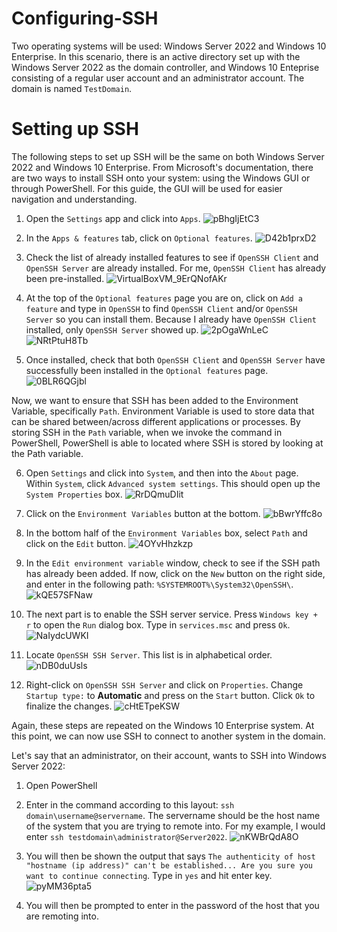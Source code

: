 # Configuring-SSH

Two operating systems will be used: Windows Server 2022 and Windows 10 Enterprise.
In this scenario, there is an active directory set up with the Windows Server 2022 as the domain controller, and Windows 10 Enteprise consisting of a regular user account and an administrator account. The domain is named `TestDomain`.

# Setting up SSH

The following steps to set up SSH will be the same on both Windows Server 2022 and Windows 10 Enterprise. From Microsoft's documentation, there are two ways to install SSH onto your system: using the Windows GUI or through PowerShell. For this guide, the GUI will be used for easier navigation and understanding.

1. Open the `Settings` app and click into `Apps`.
![pBhgIjEtC3](https://github.com/johnnyh209/Configuring-SSH/assets/33064730/dcee1320-5f2f-4009-aa9e-39ac0beafd01)

2. In the `Apps & features` tab, click on `Optional features`.
![D42b1prxD2](https://github.com/johnnyh209/Configuring-SSH/assets/33064730/1edbf0b4-f837-409f-a493-7fc35190d528)

3. Check the list of already installed features to see if `OpenSSH Client` and `OpenSSH Server` are already installed. For me, `OpenSSH Client` has already been pre-installed.
![VirtualBoxVM_9ErQNofAKr](https://github.com/johnnyh209/Configuring-SSH/assets/33064730/0f05469c-768c-4c2c-8ecb-2026667fd773)

4. At the top of the `Optional features` page you are on, click on `Add a feature` and type in `OpenSSH` to find `OpenSSH Client` and/or `OpenSSH Server` so you can install them. Because I already have `OpenSSH Client` installed, only `OpenSSH Server` showed up.
![2pOgaWnLeC](https://github.com/johnnyh209/Configuring-SSH/assets/33064730/e5b308a5-94b9-4881-b849-07ffaa9a7def)
![NRtPtuH8Tb](https://github.com/johnnyh209/Configuring-SSH/assets/33064730/0a4c9d8c-3f1d-46d2-babc-2fd5a01ea5bf)

6. Once installed, check that both `OpenSSH Client` and `OpenSSH Server` have successfully been installed in the `Optional features` page.
![0BLR6QGjbl](https://github.com/johnnyh209/Configuring-SSH/assets/33064730/8a3acfb2-859a-47d8-be63-0d86bb257a2a)

Now, we want to ensure that SSH has been added to the Environment Variable, specifically `Path`. Environment Variable is used to store data that can be shared between/across different applications or processes. By storing SSH in the `Path` variable, when we invoke the command in PowerShell, PowerShell is able to located where SSH is stored by looking at the Path variable.

6. Open `Settings` and click into `System`, and then into the `About` page. Within `System`, click `Advanced system settings`. This should open up the `System Properties` box.
![RrDQmuDIit](https://github.com/johnnyh209/Configuring-SSH/assets/33064730/b84bd18a-6f8d-41eb-8b4d-9e12552c1cf5)

7. Click on the `Environment Variables` button at the bottom.
![bBwrYffc8o](https://github.com/johnnyh209/Configuring-SSH/assets/33064730/9408219d-956e-4dde-99a6-086aef6b6064)

9. In the bottom half of the `Environment Variables` box, select `Path` and click on the `Edit` button.
![4OYvHhzkzp](https://github.com/johnnyh209/Configuring-SSH/assets/33064730/dfddddf6-9249-46f8-909f-d13760918f91)

10. In the `Edit environment variable` window, check to see if the SSH path has already been added. If now, click on the `New` button on the right side, and enter in the following path: `%SYSTEMROOT%\System32\OpenSSH\`.
![kQE57SFNaw](https://github.com/johnnyh209/Configuring-SSH/assets/33064730/7a8131a5-cc89-42a3-b949-96e49c781b8f)

12. The next part is to enable the SSH server service. Press `Windows key + r` to open the `Run` dialog box. Type in `services.msc` and press `Ok`.
![NaIydcUWKI](https://github.com/johnnyh209/Configuring-SSH/assets/33064730/75c5ae53-c555-4eb2-bc5d-e0cbe7b9a62c)

14. Locate `OpenSSH SSH Server`. This list is in alphabetical order.
![nDB0duUsls](https://github.com/johnnyh209/Configuring-SSH/assets/33064730/b2f27d13-9abf-4d07-ac0c-9eadf858d3ab)

15. Right-click on `OpenSSH SSH Server` and click on `Properties`. Change `Startup type:` to **Automatic** and press on the `Start` button. Click `Ok` to finalize the changes.
![cHtETpeKSW](https://github.com/johnnyh209/Configuring-SSH/assets/33064730/bd35682c-2d82-40cf-9cc5-2286a54a23b3)

Again, these steps are repeated on the Windows 10 Enterprise system. At this point, we can now use SSH to connect to another system in the domain.

Let's say that an administrator, on their account, wants to SSH into Windows Server 2022:

1. Open PowerShell

2. Enter in the command according to this layout: `ssh domain\username@servername`. The servername should be the host name of the system that you are trying to remote into. For my example, I would enter `ssh testdomain\administrator@Server2022`.
![nKWBrQdA8O](https://github.com/johnnyh209/Configuring-SSH/assets/33064730/f583d84a-78c6-4853-b7a9-8cca35dd6b7c)

3. You will then be shown the output that says `The authenticity of host "hostname (ip address)" can't be established... Are you sure you want to continue connecting`. Type in `yes` and hit enter key.
![pyMM36pta5](https://github.com/johnnyh209/Configuring-SSH/assets/33064730/966a62e3-965e-4d03-b879-8147036c0a61)

4. You will then be prompted to enter in the password of the host that you are remoting into.


 


